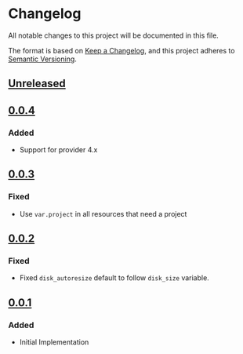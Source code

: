 # Changelog

All notable changes to this project will be documented in this file.

The format is based on [Keep a Changelog](https://keepachangelog.com/en/1.0.0/),
and this project adheres to [Semantic Versioning](https://semver.org/spec/v2.0.0.html).

## [Unreleased]

## [0.0.4]

### Added

- Support for provider 4.x

## [0.0.3]

### Fixed

- Use `var.project` in all resources that need a project

## [0.0.2]

### Fixed

- Fixed `disk_autoresize` default to follow `disk_size` variable.

## [0.0.1]

### Added

- Initial Implementation

<!-- markdown-link-check-disable -->

[unreleased]: https://github.com/mineiros-io/terraform-google-cloud-sql/compare/v0.0.4...HEAD
[0.0.4]: https://github.com/mineiros-io/terraform-google-cloud-sql/compare/v0.0.3...v0.0.4
[0.0.3]: https://github.com/mineiros-io/terraform-google-cloud-sql/compare/v0.0.2...v0.0.3
[0.0.2]: https://github.com/mineiros-io/terraform-google-cloud-sql/compare/v0.0.1...v0.0.2

<!-- markdown-link-check-disabled -->

[0.0.1]: https://github.com/mineiros-io/terraform-google-cloud-sql/releases/tag/v0.0.1
